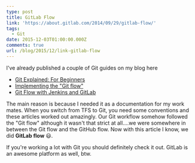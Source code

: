 ```yaml
---
type: post
title: GitLab Flow
link: 'https://about.gitlab.com/2014/09/29/gitlab-flow/'
tags:
  - Git
date: 2015-12-03T01:00:00.000Z
comments: true
url: /blog/2015/12/link-gitlab-flow
---
```

I've already published a couple of Git guides on my blog here

- [Git Explained: For Beginners](/blog/2013/04/git-explained/)
- [Implementing the "Git flow"](/blog/2014/09/implementing-the-git-flow/)
- [Git Flow with Jenkins and GitLab](/blog/2014/01/git-flow-jenkins-gitlab/)

The main reason is because I needed it as a documentation for my work mates. When you switch from TFS to Git, you need some conventions and these articles worked out amazingly. Our Git workflow somehow followed the "Git flow" although it wasn't that strict at all....we were somewhere in between the Git flow and the GitHub flow. Now with this article I know, we did **GitLab flow** :smiley:.

If you're working a lot with Git you should definitely check it out. GitLab is an awesome platform as well, btw.
